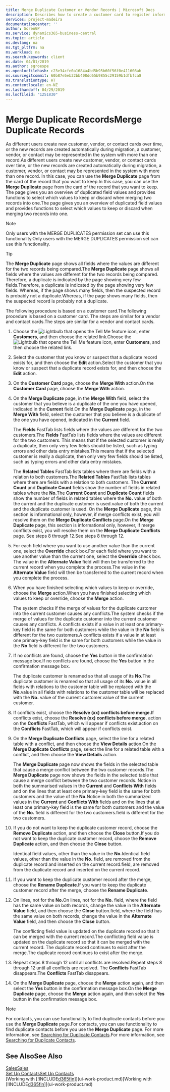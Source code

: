 ```yaml
---
title: Merge Duplicate Customer or Vendor Records | Microsoft Docs
description: Describes how to create a customer card to register information about each new customer or client that you sell to.
services: project-madeira
documentationcenter: ''
author: SorenGP
ms.service: dynamics365-business-central
ms.topic: article
ms.devlang: na
ms.tgt_pltfrm: na
ms.workload: na
ms.search.keywords: client
ms.date: 04/01/2019
ms.author: sgroespe
ms.openlocfilehash: c23e34cfe0a1684a4bd5b95b60f56f0e411608ab
ms.sourcegitcommit: 60b87e5eb32bb408dd65b9855c29159b1dfbfca8
ms.translationtype: HT
ms.contentlocale: en-NZ
ms.lasthandoff: 04/29/2019
ms.locfileid: "1251830"
---
```

# <a name="merge-duplicate-records"></a><span data-ttu-id="d46d8-103">Merge Duplicate Records</span><span class="sxs-lookup"><span data-stu-id="d46d8-103">Merge Duplicate Records</span></span>
<span data-ttu-id="d46d8-104">As different users create new customer, vendor, or contact cards over time, or the new records are created automatically during migration, a customer, vendor, or contact may be represented in the system with more than one record.</span><span class="sxs-lookup"><span data-stu-id="d46d8-104">As different users create new customer, vendor, or contact cards over time, or the new records are created automatically during migration, a customer, vendor, or contact may be represented in the system with more than one record.</span></span> <span data-ttu-id="d46d8-105">In this case, you can use the **Merge Duplicate** page from the card of the record that you want to keep.</span><span class="sxs-lookup"><span data-stu-id="d46d8-105">In this case, you can use the **Merge Duplicate** page from the card of the record that you want to keep.</span></span> <span data-ttu-id="d46d8-106">The page gives you an overview of duplicated field values and provides functions to select which values to keep or discard when merging two records into one.</span><span class="sxs-lookup"><span data-stu-id="d46d8-106">The page gives you an overview of duplicated field values and provides functions to select which values to keep or discard when merging two records into one.</span></span>

> [!NOTE]
> <span data-ttu-id="d46d8-107">Only users with the MERGE DUPLICATES permission set can use this functionality.</span><span class="sxs-lookup"><span data-stu-id="d46d8-107">Only users with the MERGE DUPLICATES permission set can use this functionality.</span></span>

> [!TIP]
> <span data-ttu-id="d46d8-108">The **Merge Duplicate** page shows all fields where the values are different for the two records being compared.</span><span class="sxs-lookup"><span data-stu-id="d46d8-108">The **Merge Duplicate** page shows all fields where the values are different for the two records being compared.</span></span> <span data-ttu-id="d46d8-109">Therefore, a duplicate is indicated by the page showing very few fields.</span><span class="sxs-lookup"><span data-stu-id="d46d8-109">Therefore, a duplicate is indicated by the page showing very few fields.</span></span> <span data-ttu-id="d46d8-110">Whereas, if the page shows many fields, then the suspected record is probably not a duplicate.</span><span class="sxs-lookup"><span data-stu-id="d46d8-110">Whereas, if the page shows many fields, then the suspected record is probably not a duplicate.</span></span>

<span data-ttu-id="d46d8-111">The following procedure is based on a customer card.</span><span class="sxs-lookup"><span data-stu-id="d46d8-111">The following procedure is based on a customer card.</span></span> <span data-ttu-id="d46d8-112">The steps are similar for a vendor  and contact cards.</span><span class="sxs-lookup"><span data-stu-id="d46d8-112">The steps are similar for a vendor  and contact cards.</span></span>

1. <span data-ttu-id="d46d8-113">Choose the ![Lightbulb that opens the Tell Me feature](media/ui-search/search_small.png "Tell me what you want to do") icon, enter **Customers**, and then choose the related link.</span><span class="sxs-lookup"><span data-stu-id="d46d8-113">Choose the ![Lightbulb that opens the Tell Me feature](media/ui-search/search_small.png "Tell me what you want to do") icon, enter **Customers**, and then choose the related link.</span></span>
2. <span data-ttu-id="d46d8-114">Select the customer that you know or suspect that a duplicate record exists for, and then choose the **Edit** action.</span><span class="sxs-lookup"><span data-stu-id="d46d8-114">Select the customer that you know or suspect that a duplicate record exists for, and then choose the **Edit** action.</span></span>
3. <span data-ttu-id="d46d8-115">On the **Customer Card** page, choose the **Merge With** action.</span><span class="sxs-lookup"><span data-stu-id="d46d8-115">On the **Customer Card** page, choose the **Merge With** action.</span></span>
4. <span data-ttu-id="d46d8-116">On the **Merge Duplicate** page, in the **Merge With** field, select the customer that you believe is a duplicate of the one you have opened, indicated in the **Current** field.</span><span class="sxs-lookup"><span data-stu-id="d46d8-116">On the **Merge Duplicate** page, in the **Merge With** field, select the customer that you believe is a duplicate of the one you have opened, indicated in the **Current** field.</span></span>

    <span data-ttu-id="d46d8-117">The **Fields** FastTab lists fields where the values are different for the two customers.</span><span class="sxs-lookup"><span data-stu-id="d46d8-117">The **Fields** FastTab lists fields where the values are different for the two customers.</span></span> <span data-ttu-id="d46d8-118">This means that if the selected customer is really a duplicate, then only very few fields should be listed, such as typing errors and other data entry mistakes.</span><span class="sxs-lookup"><span data-stu-id="d46d8-118">This means that if the selected customer is really a duplicate, then only very few fields should be listed, such as typing errors and other data entry mistakes.</span></span>

    <span data-ttu-id="d46d8-119">The **Related Tables** FastTab lists tables where there are fields with a relation to both customers.</span><span class="sxs-lookup"><span data-stu-id="d46d8-119">The **Related Tables** FastTab lists tables where there are fields with a relation to both customers.</span></span> <span data-ttu-id="d46d8-120">The **Current Count** and **Duplicate Count** fields show the number of fields in related tables where the **No.**</span><span class="sxs-lookup"><span data-stu-id="d46d8-120">The **Current Count** and **Duplicate Count** fields show the number of fields in related tables where the **No.**</span></span> <span data-ttu-id="d46d8-121">value of both the current and the duplicate customer is used.</span><span class="sxs-lookup"><span data-stu-id="d46d8-121">value of both the current and the duplicate customer is used.</span></span> <span data-ttu-id="d46d8-122">On the **Merge Duplicate** page, this section is informational only, however, if merge conflicts exist, you will resolve them on the **Merge Duplicate Conflicts** page.</span><span class="sxs-lookup"><span data-stu-id="d46d8-122">On the **Merge Duplicate** page, this section is informational only, however, if merge conflicts exist, you will resolve them on the **Merge Duplicate Conflicts** page.</span></span> <span data-ttu-id="d46d8-123">See steps 8 through 12.</span><span class="sxs-lookup"><span data-stu-id="d46d8-123">See steps 8 through 12.</span></span>   

5. <span data-ttu-id="d46d8-124">For each field where you want to use another value than the current one, select the **Override** check box.</span><span class="sxs-lookup"><span data-stu-id="d46d8-124">For each field where you want to use another value than the current one, select the **Override** check box.</span></span> <span data-ttu-id="d46d8-125">The value in the **Alternate Value** field will then be transferred to the current record when you complete the process.</span><span class="sxs-lookup"><span data-stu-id="d46d8-125">The value in the **Alternate Value** field will then be transferred to the current record when you complete the process.</span></span>
6. <span data-ttu-id="d46d8-126">When you have finished selecting which values to keep or override, choose the **Merge** action.</span><span class="sxs-lookup"><span data-stu-id="d46d8-126">When you have finished selecting which values to keep or override, choose the **Merge** action.</span></span>

    <span data-ttu-id="d46d8-127">The system checks if the merge of values for the duplicate customer into the current customer causes any conflicts.</span><span class="sxs-lookup"><span data-stu-id="d46d8-127">The system checks if the merge of values for the duplicate customer into the current customer causes any conflicts.</span></span> <span data-ttu-id="d46d8-128">A conflicts exists if a value in at least one primary-key field is the same for both customers while the value in the **No** field is different for the two customers.</span><span class="sxs-lookup"><span data-stu-id="d46d8-128">A conflicts exists if a value in at least one primary-key field is the same for both customers while the value in the **No** field is different for the two customers.</span></span>

7. <span data-ttu-id="d46d8-129">If no conflicts are found, choose the **Yes** button in the confirmation message box.</span><span class="sxs-lookup"><span data-stu-id="d46d8-129">If no conflicts are found, choose the **Yes** button in the confirmation message box.</span></span>

    <span data-ttu-id="d46d8-130">The duplicate customer is renamed so that all usage of its **No.**</span><span class="sxs-lookup"><span data-stu-id="d46d8-130">The duplicate customer is renamed so that all usage of its **No.**</span></span> <span data-ttu-id="d46d8-131">value in all fields with relations to the customer table will be replaced with the **No.**</span><span class="sxs-lookup"><span data-stu-id="d46d8-131">value in all fields with relations to the customer table will be replaced with the **No.**</span></span> <span data-ttu-id="d46d8-132">value of the current customer.</span><span class="sxs-lookup"><span data-stu-id="d46d8-132">value of the current customer.</span></span>
8. <span data-ttu-id="d46d8-133">If conflicts exist, choose the **Resolve (xx) conflicts before merge.**</span><span class="sxs-lookup"><span data-stu-id="d46d8-133">If conflicts exist, choose the **Resolve (xx) conflicts before merge.**</span></span> <span data-ttu-id="d46d8-134">action on the **Conflicts** FastTab, which will appear if conflicts exist.</span><span class="sxs-lookup"><span data-stu-id="d46d8-134">action on the **Conflicts** FastTab, which will appear if conflicts exist.</span></span>
9. <span data-ttu-id="d46d8-135">On the **Merge Duplicate Conflicts** page, select the line for a related table with a conflict, and then choose the **View Details** action.</span><span class="sxs-lookup"><span data-stu-id="d46d8-135">On the **Merge Duplicate Conflicts** page, select the line for a related table with a conflict, and then choose the **View Details** action.</span></span>

    <span data-ttu-id="d46d8-136">The **Merge Duplicate** page now shows the fields in the selected table that cause a merge conflict between the two customer records.</span><span class="sxs-lookup"><span data-stu-id="d46d8-136">The **Merge Duplicate** page now shows the fields in the selected table that cause a merge conflict between the two customer records.</span></span> <span data-ttu-id="d46d8-137">Notice in both the summarised values in the **Current** and **Conflicts With** fields and on the lines that at least one primary-key field is the same for both customers and the value of the **No.**</span><span class="sxs-lookup"><span data-stu-id="d46d8-137">Notice in both the summarized values in the **Current** and **Conflicts With** fields and on the lines that at least one primary-key field is the same for both customers and the value of the **No.**</span></span> <span data-ttu-id="d46d8-138">field is different for the two customers.</span><span class="sxs-lookup"><span data-stu-id="d46d8-138">field is different for the two customers.</span></span>   
10. <span data-ttu-id="d46d8-139">If you do not want to keep the duplicate customer record, choose the **Remove Duplicate** action, and then choose the **Close** button.</span><span class="sxs-lookup"><span data-stu-id="d46d8-139">If you do not want to keep the duplicate customer record, choose the **Remove Duplicate** action, and then choose the **Close** button.</span></span>

    <span data-ttu-id="d46d8-140">Identical field values, other than the value in the **No.**</span><span class="sxs-lookup"><span data-stu-id="d46d8-140">Identical field values, other than the value in the **No.**</span></span> <span data-ttu-id="d46d8-141">field, are removed from the duplicate record and inserted on the current record.</span><span class="sxs-lookup"><span data-stu-id="d46d8-141">field, are removed from the duplicate record and inserted on the current record.</span></span>
11. <span data-ttu-id="d46d8-142">If you want to keep the duplicate customer record after the merge,  choose the **Rename Duplicate**.</span><span class="sxs-lookup"><span data-stu-id="d46d8-142">If you want to keep the duplicate customer record after the merge,  choose the **Rename Duplicate**.</span></span>
12. <span data-ttu-id="d46d8-143">On lines, not for the **No.**</span><span class="sxs-lookup"><span data-stu-id="d46d8-143">On lines, not for the **No.**</span></span> <span data-ttu-id="d46d8-144">field, where the field has the same value on both records, change the value in the **Alternate Value** field, and then choose the **Close** button.</span><span class="sxs-lookup"><span data-stu-id="d46d8-144">field, where the field has the same value on both records, change the value in the **Alternate Value** field, and then choose the **Close** button.</span></span>

    <span data-ttu-id="d46d8-145">The conflicting field value is updated on the duplicate record so that it can be merged with the current record.</span><span class="sxs-lookup"><span data-stu-id="d46d8-145">The conflicting field value is updated on the duplicate record so that it can be merged with the current record.</span></span> <span data-ttu-id="d46d8-146">The duplicate record continues to exist after the merge.</span><span class="sxs-lookup"><span data-stu-id="d46d8-146">The duplicate record continues to exist after the merge.</span></span>
13. <span data-ttu-id="d46d8-147">Repeat steps 8 through 12 until all conflicts are resolved.</span><span class="sxs-lookup"><span data-stu-id="d46d8-147">Repeat steps 8 through 12 until all conflicts are resolved.</span></span> <span data-ttu-id="d46d8-148">The **Conflicts** FastTab disappears.</span><span class="sxs-lookup"><span data-stu-id="d46d8-148">The **Conflicts** FastTab disappears.</span></span>
14. <span data-ttu-id="d46d8-149">On the **Merge Duplicate** page, choose the **Merge** action again, and then select the **Yes** button in the confirmation message box.</span><span class="sxs-lookup"><span data-stu-id="d46d8-149">On the **Merge Duplicate** page, choose the **Merge** action again, and then select the **Yes** button in the confirmation message box.</span></span>

> [!NOTE]
> <span data-ttu-id="d46d8-150">For contacts, you can use functionality to find duplicate contacts before you use the **Merge Duplicate** page.</span><span class="sxs-lookup"><span data-stu-id="d46d8-150">For contacts, you can use functionality to find duplicate contacts before you use the **Merge Duplicate** page.</span></span> <span data-ttu-id="d46d8-151">For more information, see [Searching for Duplicate Contacts](marketing-setup-contacts.md#searching-for-duplicate-contacts).</span><span class="sxs-lookup"><span data-stu-id="d46d8-151">For more information, see [Searching for Duplicate Contacts](marketing-setup-contacts.md#searching-for-duplicate-contacts).</span></span>

## <a name="see-also"></a><span data-ttu-id="d46d8-152">See Also</span><span class="sxs-lookup"><span data-stu-id="d46d8-152">See Also</span></span>
[<span data-ttu-id="d46d8-153">Sales</span><span class="sxs-lookup"><span data-stu-id="d46d8-153">Sales</span></span>](sales-manage-sales.md)  
[<span data-ttu-id="d46d8-154">Set Up Contacts</span><span class="sxs-lookup"><span data-stu-id="d46d8-154">Set Up Contacts</span></span>](marketing-setup-contacts.md)  
<span data-ttu-id="d46d8-155">[Working with [!INCLUDE[d365fin](includes/d365fin_md.md)]](ui-work-product.md)</span><span class="sxs-lookup"><span data-stu-id="d46d8-155">[Working with [!INCLUDE[d365fin](includes/d365fin_md.md)]](ui-work-product.md)</span></span>
